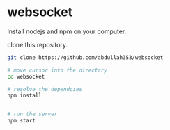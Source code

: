 # websocket

Install nodejs and npm on your computer.

clone this repository.
```bash
git clone https://github.com/abdullah353/websocket

# move cursor into the directory
cd websocket

# resolve the dependcies
npm install


# run the server
npm start
```
